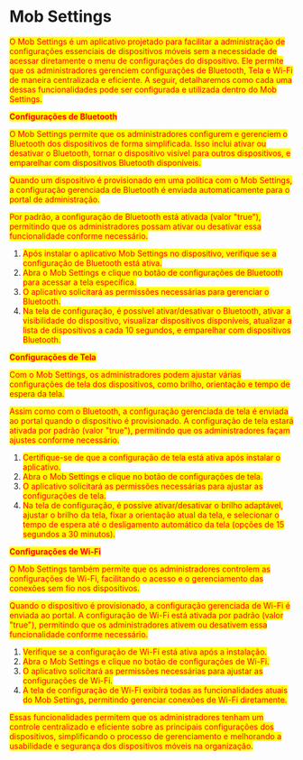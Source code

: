 # Mob Settings

<mark style="color:red;">O Mob Settings é um aplicativo projetado para facilitar a administração de configurações essenciais de dispositivos móveis sem a necessidade de acessar diretamente o menu de configurações do dispositivo. Ele permite que os administradores gerenciem configurações de Bluetooth, Tela e Wi-Fi de maneira centralizada e eficiente. A seguir, detalharemos como cada uma dessas funcionalidades pode ser configurada e utilizada dentro do Mob Settings.</mark>

<mark style="color:red;">**Configurações de Bluetooth**</mark>

<mark style="color:red;">O Mob Settings permite que os administradores configurem e gerenciem o Bluetooth dos dispositivos de forma simplificada. Isso inclui ativar ou desativar o Bluetooth, tornar o dispositivo visível para outros dispositivos, e emparelhar com dispositivos Bluetooth disponíveis.</mark>

<mark style="color:red;">Quando um dispositivo é provisionado em uma política com o Mob Settings, a configuração gerenciada de Bluetooth é enviada automaticamente para o portal de administração.</mark>

&#x20;<mark style="color:red;">Por padrão, a configuração de Bluetooth está ativada (valor "true"), permitindo que os administradores possam ativar ou desativar essa funcionalidade conforme necessário.</mark>

1. <mark style="color:red;">Após instalar o aplicativo Mob Settings no dispositivo, verifique se a configuração de Bluetooth está ativa.</mark>
2. <mark style="color:red;">Abra o Mob Settings e clique no botão de configurações de Bluetooth para acessar a tela específica.</mark>
3. <mark style="color:red;">O aplicativo solicitará as permissões necessárias para gerenciar o Bluetooth.</mark>
4. <mark style="color:red;">Na tela de configuração, é possível ativar/desativar o Bluetooth, ativar a visibilidade do dispositivo, visualizar dispositivos disponíveis, atualizar a lista de dispositivos a cada 10 segundos, e emparelhar com dispositivos Bluetooth.</mark>

<mark style="color:red;">**Configurações de Tela**</mark>

<mark style="color:red;">Com o Mob Settings, os administradores podem ajustar várias configurações de tela dos dispositivos, como brilho, orientação e tempo de espera da tela.</mark>

<mark style="color:red;">Assim como com o Bluetooth, a configuração gerenciada de tela é enviada ao portal quando o dispositivo é provisionado. A configuração de tela estará ativada por padrão (valor "true"), permitindo que os administradores façam ajustes conforme necessário.</mark>

1. <mark style="color:red;">Certifique-se de que a configuração de tela está ativa após instalar o aplicativo.</mark>
2. <mark style="color:red;">Abra o Mob Settings e clique no botão de configurações de tela.</mark>
3. <mark style="color:red;">O aplicativo solicitará as permissões necessárias para ajustar as configurações de tela.</mark>
4. <mark style="color:red;">Na tela de configuração, é possíve ativar/desativar o brilho adaptável, ajustar o brilho da tela, fixar a orientação atual da tela, e selecionar o tempo de espera até o desligamento automático da tela (opções de 15 segundos a 30 minutos).</mark>

<mark style="color:red;">**Configurações de Wi-Fi**</mark>

<mark style="color:red;">O Mob Settings também permite que os administradores controlem as configurações de Wi-Fi, facilitando o acesso e o gerenciamento das conexões sem fio nos dispositivos.</mark>

<mark style="color:red;">Quando o dispositivo é provisionado, a configuração gerenciada de Wi-Fi é enviada ao portal. A configuração de Wi-Fi está ativada por padrão (valor "true"), permitindo que os administradores ativem ou desativem essa funcionalidade conforme necessário.</mark>

1. <mark style="color:red;">Verifique se a configuração de Wi-Fi está ativa após a instalação.</mark>
2. <mark style="color:red;">Abra o Mob Settings e clique no botão de configurações de Wi-Fi.</mark>
3. <mark style="color:red;">O aplicativo solicitará as permissões necessárias para ajustar as configurações de Wi-Fi.</mark>
4. <mark style="color:red;">A tela de configuração de Wi-Fi exibirá todas as funcionalidades atuais do Mob Settings, permitindo gerenciar conexões de Wi-Fi diretamente.</mark>

<mark style="color:red;">Essas funcionalidades permitem que os administradores tenham um controle centralizado e eficiente sobre as principais configurações dos dispositivos, simplificando o processo de gerenciamento e melhorando a usabilidade e segurança dos dispositivos móveis na organização.</mark>
